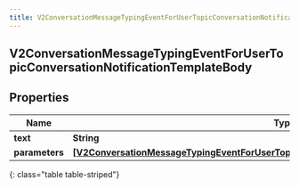 ```yaml
---
title: V2ConversationMessageTypingEventForUserTopicConversationNotificationTemplateBody
---
```

## V2ConversationMessageTypingEventForUserTopicConversationNotificationTemplateBody

## Properties

|Name | Type | Description | Notes|
|------------ | ------------- | ------------- | -------------|
| **text** | **String** |  | [optional] |
| **parameters** | [**[V2ConversationMessageTypingEventForUserTopicConversationNotificationTemplateParameter]**](V2ConversationMessageTypingEventForUserTopicConversationNotificationTemplateParameter.html) |  | [optional] |
{: class="table table-striped"}



